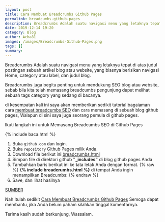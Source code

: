 ```yaml
---
layout: post
title: Cara Membuat Breadcrumbs Github Pages
permalink: breadcumbs-github-pages
description: Breadcrumbs Adalah suatu navigasi menu yang letaknya tepat di atas judul postingan sebuah artikel blog atau website, yang biasnya berisikan navigasi Home
date: 2019-12-14 19:20
category: Blog
author: Acha81
images: /images/Breadcrumbs-Github-Pages.png
tags: []
summary: 
---
```

Breadcrumbs Adalah suatu navigasi menu yang letaknya tepat di atas judul postingan sebuah artikel blog atau website, yang biasnya berisikan navigasi Home, category atau label, dan judul blog.

Breadcrumbs juga begitu penting untuk mendukung SEO blog atau website, sebab bila kita telah memasang breadcumbs pengunjung dapat melihat sebuah tags category yang sedang di bacanya.

di kesempatan kali ini saya akan memberikan sedikit tutorial bagaiaman cara [membuat breadcumbs SEO](breadcumbs-github-pages) dan cara memasang di sebuah blog github pages, Walapun di sini saya juga seorang pemula di github pages.

Ikuti langkah ini untuk Memasang Breadcumbs SEO di Github Pages

{% include baca.html %}

1. Buka
<code>github.com</code>
dan login.
2. Buka
<code>repository</code>
Github Pages milik Anda.
3. Download file berikut ini [breadcrumbs.html](https://raw.githubusercontent.com/jhvanderschee/jekyllcodex/gh-pages/_includes/breadcrumbs.html)
4. Simpan file di direktori github **"_includes"** di blog github pages Anda
5. Tambahkan baris berikut ini ke tata letak Anda dengan format.
{% raw %}
    **{% include breadcrumbs.html %}**
    di tempat Anda ingin menampilkan Breadcumbs:
{% endraw %}
6. Save, dan lihat hasilnya

[SUMBER](https://jekyllcodex.org/without-plugin/breadcrumbs/)

Nah itulah sedikit [Cara Membuat Breadcrumbs Github Pages](breadcumbs-github-pages)
Semoga dapat membantu, jika Anda belum paham silahkan tinggal komentarnya.

Terima kasih sudah berkunjung, Wassalam.
